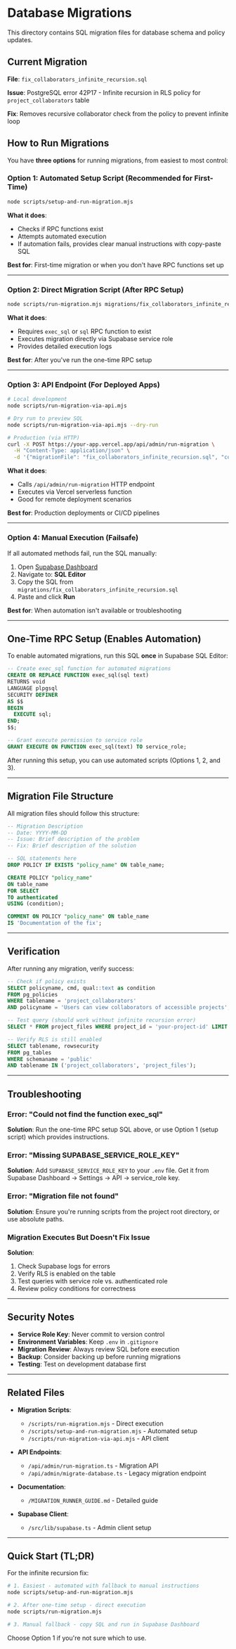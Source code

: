# Database Migrations

This directory contains SQL migration files for database schema and policy updates.

## Current Migration

**File**: `fix_collaborators_infinite_recursion.sql`

**Issue**: PostgreSQL error 42P17 - Infinite recursion in RLS policy for `project_collaborators` table

**Fix**: Removes recursive collaborator check from the policy to prevent infinite loop

## How to Run Migrations

You have **three options** for running migrations, from easiest to most control:

### Option 1: Automated Setup Script (Recommended for First-Time)

```bash
node scripts/setup-and-run-migration.mjs
```

**What it does**:
- Checks if RPC functions exist
- Attempts automated execution
- If automation fails, provides clear manual instructions with copy-paste SQL

**Best for**: First-time migration or when you don't have RPC functions set up

---

### Option 2: Direct Migration Script (After RPC Setup)

```bash
node scripts/run-migration.mjs migrations/fix_collaborators_infinite_recursion.sql
```

**What it does**:
- Requires `exec_sql` or `sql` RPC function to exist
- Executes migration directly via Supabase service role
- Provides detailed execution logs

**Best for**: After you've run the one-time RPC setup

---

### Option 3: API Endpoint (For Deployed Apps)

```bash
# Local development
node scripts/run-migration-via-api.mjs

# Dry run to preview SQL
node scripts/run-migration-via-api.mjs --dry-run

# Production (via HTTP)
curl -X POST https://your-app.vercel.app/api/admin/run-migration \
  -H "Content-Type: application/json" \
  -d '{"migrationFile": "fix_collaborators_infinite_recursion.sql", "confirm": true}'
```

**What it does**:
- Calls `/api/admin/run-migration` HTTP endpoint
- Executes via Vercel serverless function
- Good for remote deployment scenarios

**Best for**: Production deployments or CI/CD pipelines

---

### Option 4: Manual Execution (Failsafe)

If all automated methods fail, run the SQL manually:

1. Open [Supabase Dashboard](https://supabase.com/dashboard)
2. Navigate to: **SQL Editor**
3. Copy the SQL from `migrations/fix_collaborators_infinite_recursion.sql`
4. Paste and click **Run**

**Best for**: When automation isn't available or troubleshooting

---

## One-Time RPC Setup (Enables Automation)

To enable automated migrations, run this SQL **once** in Supabase SQL Editor:

```sql
-- Create exec_sql function for automated migrations
CREATE OR REPLACE FUNCTION exec_sql(sql text)
RETURNS void
LANGUAGE plpgsql
SECURITY DEFINER
AS $$
BEGIN
  EXECUTE sql;
END;
$$;

-- Grant execute permission to service role
GRANT EXECUTE ON FUNCTION exec_sql(text) TO service_role;
```

After running this setup, you can use automated scripts (Options 1, 2, and 3).

---

## Migration File Structure

All migration files should follow this structure:

```sql
-- Migration Description
-- Date: YYYY-MM-DD
-- Issue: Brief description of the problem
-- Fix: Brief description of the solution

-- SQL statements here
DROP POLICY IF EXISTS "policy_name" ON table_name;

CREATE POLICY "policy_name"
ON table_name
FOR SELECT
TO authenticated
USING (condition);

COMMENT ON POLICY "policy_name" ON table_name
IS 'Documentation of the fix';
```

---

## Verification

After running any migration, verify success:

```sql
-- Check if policy exists
SELECT policyname, cmd, qual::text as condition
FROM pg_policies
WHERE tablename = 'project_collaborators'
AND policyname = 'Users can view collaborators of accessible projects';

-- Test query (should work without infinite recursion error)
SELECT * FROM project_files WHERE project_id = 'your-project-id' LIMIT 1;

-- Verify RLS is still enabled
SELECT tablename, rowsecurity
FROM pg_tables
WHERE schemaname = 'public'
AND tablename IN ('project_collaborators', 'project_files');
```

---

## Troubleshooting

### Error: "Could not find the function exec_sql"

**Solution**: Run the one-time RPC setup SQL above, or use Option 1 (setup script) which provides instructions.

### Error: "Missing SUPABASE_SERVICE_ROLE_KEY"

**Solution**: Add `SUPABASE_SERVICE_ROLE_KEY` to your `.env` file. Get it from Supabase Dashboard → Settings → API → service_role key.

### Error: "Migration file not found"

**Solution**: Ensure you're running scripts from the project root directory, or use absolute paths.

### Migration Executes But Doesn't Fix Issue

**Solution**:
1. Check Supabase logs for errors
2. Verify RLS is enabled on the table
3. Test queries with service role vs. authenticated role
4. Review policy conditions for correctness

---

## Security Notes

- **Service Role Key**: Never commit to version control
- **Environment Variables**: Keep `.env` in `.gitignore`
- **Migration Review**: Always review SQL before execution
- **Backup**: Consider backing up before running migrations
- **Testing**: Test on development database first

---

## Related Files

- **Migration Scripts**:
  - `/scripts/run-migration.mjs` - Direct execution
  - `/scripts/setup-and-run-migration.mjs` - Automated setup
  - `/scripts/run-migration-via-api.mjs` - API client

- **API Endpoints**:
  - `/api/admin/run-migration.ts` - Migration API
  - `/api/admin/migrate-database.ts` - Legacy migration endpoint

- **Documentation**:
  - `/MIGRATION_RUNNER_GUIDE.md` - Detailed guide

- **Supabase Client**:
  - `/src/lib/supabase.ts` - Admin client setup

---

## Quick Start (TL;DR)

For the infinite recursion fix:

```bash
# 1. Easiest - automated with fallback to manual instructions
node scripts/setup-and-run-migration.mjs

# 2. After one-time setup - direct execution
node scripts/run-migration.mjs

# 3. Manual fallback - copy SQL and run in Supabase Dashboard
```

Choose Option 1 if you're not sure which to use.
